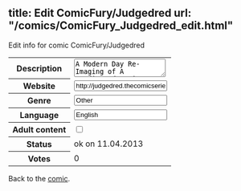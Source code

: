 title: Edit ComicFury/Judgedred
url: "/comics/ComicFury_Judgedred_edit.html"
---
Edit info for comic ComicFury/Judgedred

<form name="comic" action="http://gaepostmail.appengine.com/comic" name="post">
<table class="comicinfo">
<tr>
<th>Description</th><td><textarea name="description">A Modern Day Re-Imaging of A Syndicated Comic Strip You've Likely never heard of before. All Original artwork by Alex Graham/Michael Martin.</textarea></td>
</tr>
<tr>
<th>Website</th><td><input type="text" name="url" value="http://judgedred.thecomicseries.com/"/></td>
</tr>
<tr>
<th>Genre</th><td><input type="text" name="genre" value="Other"/></td>
</tr>
<tr>
<th>Language</th><td><input type="text" name="language" value="English"/></td>
</tr>
<tr>
<th>Adult content</th><td><input type="checkbox" name="adult" value="adult" /></td>
</tr>
<tr>
<th>Status</th><td>ok on 11.04.2013</td>
</tr>
<tr>
<th>Votes</th><td>0</div></td>
</tr>
</table>
</form>

Back to the [comic](/comics/ComicFury_Judgedred.html).
